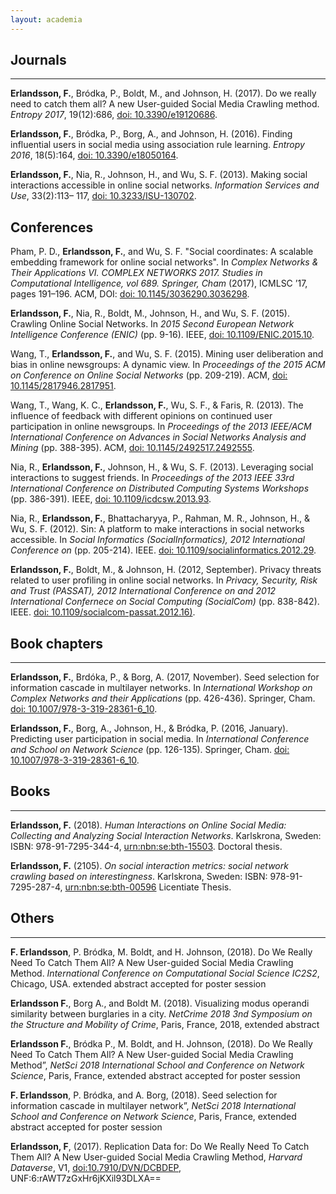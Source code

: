 ```yaml
---
layout: academia
---
```

<!-- https://libguides.murdoch.edu.au/APA/home -->

## Journals
---

**Erlandsson, F.**, Bródka, P., Boldt, M., and Johnson, H. (2017). Do we really need to catch them all? A new User-guided Social Media Crawling method. *Entropy 2017*, 19(12):686, [doi: 10.3390/e19120686](https://doi.org/10.3390/e19120686).

**Erlandsson, F.**, Bródka, P., Borg, A., and Johnson, H. (2016). Finding influential users in social media using association rule learning. *Entropy 2016*, 18(5):164, [doi: 10.3390/e18050164](https://doi.org/10.3390/e18050164).

**Erlandsson, F.**, Nia, R., Johnson, H., and Wu, S. F. (2013). Making social interactions accessible in online social networks. *Information Services and Use*, 33(2):113– 117, [doi: 10.3233/ISU-130702](https://doi.org/10.3233/ISU-130702).


## Conferences

Pham, P. D., **Erlandsson, F.**, and Wu, S. F. "Social coordinates: A scalable embedding framework for online social networks". In *Complex Networks & Their Applications VI. COMPLEX NETWORKS 2017. Studies in Computational Intelligence, vol 689. Springer, Cham* (2017), ICMLSC ’17, pages 191–196. ACM, DOI: [doi: 10.1145/3036290.3036298](https://dx.doi.org/10.1145/3036290.3036298).

**Erlandsson, F.**, Nia, R., Boldt, M., Johnson, H., and Wu, S. F. (2015). Crawling Online Social Networks. In *2015 Second European Network Intelligence Conference (ENIC)* (pp. 9-16). IEEE, [doi: 10.1109/ENIC.2015.10](https://doi.org/10.1109/ENIC.2015.10). 

Wang, T., **Erlandsson, F.**, and Wu, S. F. (2015). Mining user deliberation and bias in online newsgroups: A dynamic view. In *Proceedings of the 2015 ACM on Conference on Online Social Networks* (pp. 209-219). ACM, [doi: 10.1145/2817946.2817951](https://doi.org/10.1145/2817946.2817951).

Wang, T., Wang, K. C., **Erlandsson, F.**, Wu, S. F., & Faris, R. (2013). The influence of feedback with different opinions on continued user participation in online newsgroups. In *Proceedings of the 2013 IEEE/ACM International Conference on Advances in Social Networks Analysis and Mining* (pp. 388-395). ACM, [doi: 10.1145/2492517.2492555](https://doi.org/10.1145/2492517.2492555).

Nia, R., **Erlandsson, F.**, Johnson, H., & Wu, S. F. (2013). Leveraging social interactions to suggest friends. In *Proceedings of the 2013 IEEE 33rd International Conference on Distributed Computing Systems Workshops* (pp. 386-391). IEEE, [doi: 10.1109/icdcsw.2013.93](https://doi.org/10.1109/icdcsw.2013.93). 

Nia, R., **Erlandsson, F.**, Bhattacharyya, P., Rahman, M. R., Johnson, H., & Wu, S. F. (2012). Sin: A platform to make interactions in social networks accessible. In *Social Informatics (SocialInformatics), 2012 International Conference on* (pp. 205-214). IEEE. [doi: 10.1109/socialinformatics.2012.29](https://doi.org/10.1109/socialinformatics.2012.29).

**Erlandsson, F.**, Boldt, M., & Johnson, H. (2012, September). Privacy threats related to user profiling in online social networks. In *Privacy, Security, Risk and Trust (PASSAT), 2012 International Conference on and 2012 International Confernece on Social Computing (SocialCom)* (pp. 838-842). IEEE. [doi: 10.1109/socialcom-passat.2012.16)](https://doi.org/10.1109/socialcom-passat.2012.16).


## Book chapters
---
**Erlandsson, F.**, Brdóka, P., & Borg, A. (2017, November). Seed selection for information cascade in multilayer networks. In *International Workshop on Complex Networks and their Applications* (pp. 426-436). Springer, Cham. [doi: 10.1007/978-3-319-28361-6_10](https://doi.org/10.1007/978-3-319-28361-6_10).

**Erlandsson, F.**, Borg, A., Johnson, H., & Bródka, P. (2016, January). Predicting user participation in social media. In *International Conference and School on Network Science* (pp. 126-135). Springer, Cham. [doi: 10.1007/978-3-319-28361-6_10](https://doi.org/10.1007/978-3-319-28361-6_10).


## Books
---
**Erlandsson, F.** (2018). *Human Interactions on Online Social Media: Collecting and Analyzing Social Interaction Networks*. Karlskrona, Sweden: ISBN: 978-91-7295-344-4, [urn:nbn:se:bth-15503](http://urn.kb.se/resolve?urn=urn%3Anbn%3Ase%3Abth-15503). Doctoral thesis.

**Erlandsson, F.** (2105). *On social interaction metrics: social network crawling based on interestingness*. Karlskrona, Sweden: ISBN: 978-91-7295-287-4, [urn:nbn:se:bth-00596](http://urn.kb.se/resolve?urn=urn%3Anbn%3Ase%3Abth-00596) Licentiate Thesis.


## Others
---

**F. Erlandsson**, P. Bródka, M. Boldt, and H. Johnson, (2018). Do We Really Need To Catch Them All? A New User-guided Social Media Crawling Method. *International Conference on Computational Social Science IC2S2*, Chicago, USA. extended abstract accepted for poster session

**Erlandsson F.**, Borg A., and Boldt M. (2018). Visualizing modus operandi similarity between burglaries in a city. *NetCrime 2018 3nd Symposium on the Structure and Mobility of Crime*, Paris, France, 2018, extended abstract 

**Erlandsson F.**, Bródka P., M. Boldt, and H. Johnson, (2018). Do We Really Need To Catch Them All? A New User-guided Social Media Crawling Method”, *NetSci 2018 International School and Conference on Network Science*, Paris, France, extended abstract accepted for poster session 

**F. Erlandsson**, P. Bródka, and A. Borg, (2018). Seed selection for information cascade in multilayer network”, *NetSci 2018 International School and Conference on Network Science*, Paris, France, extended abstract accepted for poster session 

**Erlandsson, F**, (2017). Replication Data for: Do We Really Need To Catch Them All? A New User-guided Social Media Crawling Method, *Harvard Dataverse*, V1, [doi:10.7910/DVN/DCBDEP](https://doi.org/10.7910/DVN/DCBDEP), UNF:6:rAWT7zGxHr6jKXil93DLXA==
 

